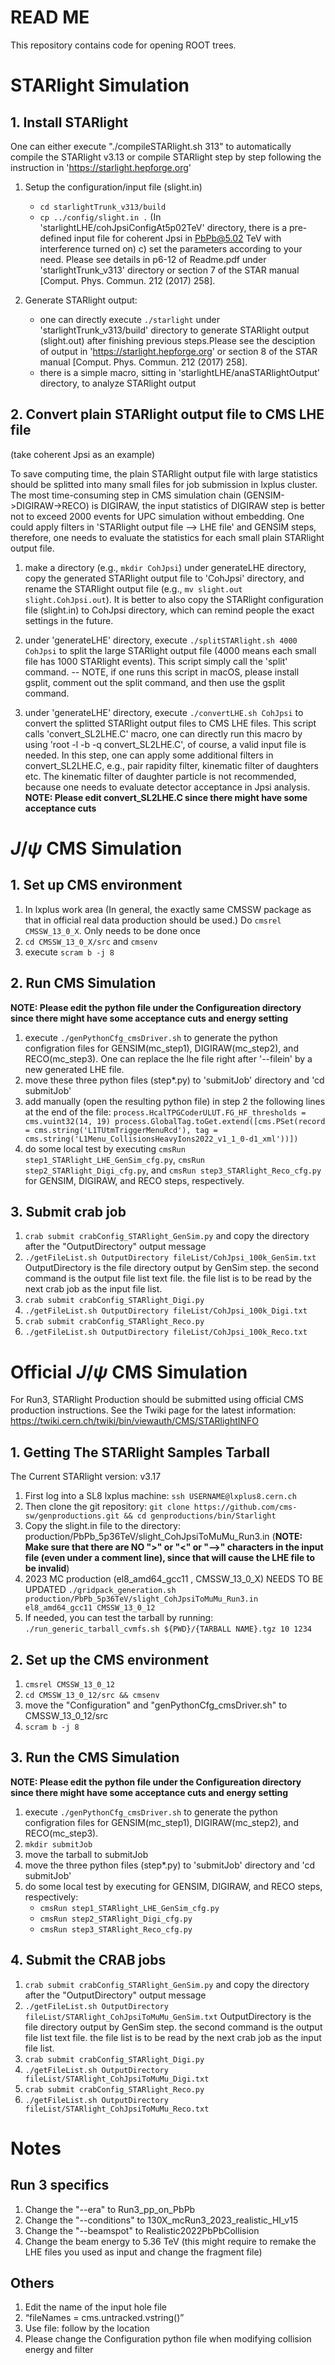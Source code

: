 # READ ME

This repository contains code for opening ROOT trees.

# STARlight Simulation
## 1. Install STARlight
One can either execute "./compileSTARlight.sh 313" to automatically compile the STARlight v3.13 
or compile STARlight step by step following the instruction in 'https://starlight.hepforge.org'
       
1. Setup the configuration/input file (slight.in)
	* `cd starlightTrunk_v313/build`
    * `cp ../config/slight.in .` (In 'starlightLHE/cohJpsiConfigAt5p02TeV' directory, there is a pre-defined input file for coherent Jpsi in PbPb@5.02 TeV with interference turned on)
       c) set the parameters according to your need. Please see details in p6-12 of Readme.pdf under 'starlightTrunk_v313' directory or section 7 of the STAR manual [Comput. Phys. Commun. 212 (2017) 258].

1. Generate STARlight output: 
    * one can directly execute `./starlight` under 'starlightTrunk_v313/build' directory to generate STARlight output (slight.out) after finishing previous steps.Please see the desciption of output in 'https://starlight.hepforge.org' or section 8 of the STAR manual [Comput. Phys. Commun. 212 (2017) 258].
    * there is a simple macro, sitting in 'starlightLHE/anaSTARlightOutput' directory, to analyze STARlight output
    
## 2. Convert plain STARlight output file to CMS LHE file
(take coherent Jpsi as an example)

To save computing time, the plain STARlight output file with large statistics should be splitted into many small files for job submission in lxplus cluster. The most time-consuming step in CMS simulation chain (GENSIM->DIGIRAW->RECO) is DIGIRAW, the input statistics of DIGIRAW step is better not to exceed 2000 events for UPC simulation without embedding. One could apply filters in 'STARlight output file --> LHE file' and GENSIM steps, therefore, one needs to evaluate the statistics for each small plain STARlight output file.

1. make a directory (e.g., `mkdir CohJpsi`) under generateLHE directory, copy the generated STARlight output file to 'CohJpsi' directory, and rename the STARlight output file (e.g., `mv slight.out slight.CohJpsi.out`). It is better to also copy the STARlight configuration file (slight.in) to CohJpsi directory, which can remind people the exact settings in the future.

1. under 'generateLHE' directory, execute `./splitSTARlight.sh 4000 CohJpsi` to split the large STARlight output file (4000 means each small file has 1000 STARlight events). This script simply call the 'split' command. -- NOTE, if one runs this script in macOS, please install gsplit, comment out the split command, and then use the gsplit command.

1. under 'generateLHE' directory, execute `./convertLHE.sh CohJpsi` to convert the splitted STARlight output files to CMS LHE files. This script calls 'convert_SL2LHE.C' macro, one can directly run this macro by using 'root -l -b -q convert_SL2LHE.C', of course, a valid input file is needed. In this step, one can apply some additional filters in convert_SL2LHE.C, e.g., pair rapidity filter, kinematic filter of daughters etc. The kinematic filter of daughter particle is not recommended, because one needs to evaluate detector acceptance in Jpsi analysis. **NOTE: Please edit convert_SL2LHE.C since there might have some acceptance cuts**



# $J/\psi$ CMS Simulation
## 1. Set up CMS environment 
1. In lxplus work area (In general, the exactly same CMSSW package as that in official real data production should be used.) Do `cmsrel CMSSW_13_0_X`. Only needs to be done once
1. `cd CMSSW_13_0_X/src` and `cmsenv`
1. execute `scram b -j 8`

## 2. Run CMS Simulation
**NOTE: Please edit the python file under the Configureation directory since there might have some acceptance cuts and energy setting**
1. execute `./genPythonCfg_cmsDriver.sh` to generate the python configration files for GENSIM(mc_step1), DIGIRAW(mc_step2), and RECO(mc_step3). One can replace the lhe file right after '--filein' by a new generated LHE file.
1. move these three python files (step*.py) to 'submitJob' directory and 'cd submitJob'
1. add manually (open the resulting python file) in step 2 the following lines at the end of the file:
`
process.HcalTPGCoderULUT.FG_HF_thresholds = cms.vuint32(14, 19)
process.GlobalTag.toGet.extend([cms.PSet(record = cms.string('L1TUtmTriggerMenuRcd'), tag = cms.string('L1Menu_CollisionsHeavyIons2022_v1_1_0-d1_xml'))])
`
1. do some local test by executing `cmsRun step1_STARlight_LHE_GenSim_cfg.py`, `cmsRun step2_STARlight_Digi_cfg.py`, and `cmsRun step3_STARlight_Reco_cfg.py` for GENSIM, DIGIRAW, and RECO steps, respectively. 

## 3. Submit crab job
1. `crab submit crabConfig_STARlight_GenSim.py` and copy the directory after the "OutputDirectory" output message
1. `./getFileList.sh OutputDirectory fileList/CohJpsi_100k_GenSim.txt` OutputDirectory is the file directory output by GenSim step. the second command is the output file list text file. the file list is to be read by the next crab job as the input file list.
1. `crab submit crabConfig_STARlight_Digi.py`
1. `./getFileList.sh OutputDirectory fileList/CohJpsi_100k_Digi.txt`
1. `crab submit crabConfig_STARlight_Reco.py`
1. `./getFileList.sh OutputDirectory fileList/CohJpsi_100k_Reco.txt`

# Official $J/\psi$ CMS Simulation
For Run3, STARlight Production should be submitted using official CMS production instructions.
See the Twiki page for the latest information:
https://twiki.cern.ch/twiki/bin/viewauth/CMS/STARlightINFO

## 1. Getting The STARlight Samples Tarball 
The Current STARlight version: v3.17

1. First log into a SL8 lxplus machine: `ssh USERNAME@lxplus8.cern.ch`
1. Then clone the git repository: `git clone https://github.com/cms-sw/genproductions.git && cd genproductions/bin/Starlight`
1. Copy the slight.in file to the directory: production/PbPb_5p36TeV/slight_CohJpsiToMuMu_Run3.in (**NOTE: Make sure that there are NO ">" or "<" or "-->" characters in the input file (even under a comment line), since that will cause the LHE file to be invalid**)
1. 2023 MC production (el8_amd64_gcc11 , CMSSW_13_0_X) NEEDS TO BE UPDATED `./gridpack_generation.sh production/PbPb_5p36TeV/slight_CohJpsiToMuMu_Run3.in el8_amd64_gcc11 CMSSW_13_0_12`
1. If needed, you can test the tarball by running: `./run_generic_tarball_cvmfs.sh ${PWD}/{TARBALL NAME}.tgz 10 1234`

## 2. Set up the CMS environment

1. `cmsrel CMSSW_13_0_12`
1. `cd CMSSW_13_0_12/src && cmsenv`
1. move the "Configuration" and "genPythonCfg_cmsDriver.sh" to CMSSW_13_0_12/src
1. `scram b -j 8`

## 3. Run the CMS Simulation
**NOTE: Please edit the python file under the Configureation directory since there might have some acceptance cuts and energy setting**
1. execute `./genPythonCfg_cmsDriver.sh` to generate the python configration files for GENSIM(mc_step1), DIGIRAW(mc_step2), and RECO(mc_step3).
1. `mkdir submitJob`
1. move the tarball to submitJob
1. move the three python files (step*.py) to 'submitJob' directory and 'cd submitJob'
1. do some local test by executing for GENSIM, DIGIRAW, and RECO steps, respectively:
    * `cmsRun step1_STARlight_LHE_GenSim_cfg.py`
    * `cmsRun step2_STARlight_Digi_cfg.py`
    * `cmsRun step3_STARlight_Reco_cfg.py`

## 4. Submit the CRAB jobs
1. `crab submit crabConfig_STARlight_GenSim.py` and copy the directory after the "OutputDirectory" output message
1. `./getFileList.sh OutputDirectory fileList/STARlight_CohJpsiToMuMu_GenSim.txt` OutputDirectory is the file directory output by GenSim step. the second command is the output file list text file. the file list is to be read by the next crab job as the input file list.
1. `crab submit crabConfig_STARlight_Digi.py`
1. `./getFileList.sh OutputDirectory fileList/STARlight_CohJpsiToMuMu_Digi.txt`
1. `crab submit crabConfig_STARlight_Reco.py`
1. `./getFileList.sh OutputDirectory fileList/STARlight_CohJpsiToMuMu_Reco.txt`


# Notes
## Run 3 specifics
1. Change the "--era" to Run3_pp_on_PbPb
1. Change the "--conditions" to 130X_mcRun3_2023_realistic_HI_v15
1. Change the "--beamspot" to  Realistic2022PbPbCollision
1. Change the beam energy to 5.36 TeV (this might require to remake the LHE files you used as input and change the fragment file)

## Others
1. Edit the name of the input hole file
1. “fileNames = cms.untracked.vstring()”
1. Use file: follow by the location
1. Please change the Configuration python file when modifying collision energy and filter